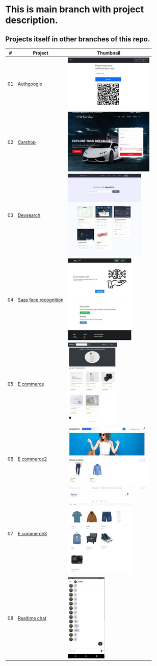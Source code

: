 # This is main branch with project description.
## Projects itself in other branches of this repo.

|  #  | Project  | Thumbnail|
| :-: | -------- | ---------|
|01| [Authgoogle](https://github.com/xml12333/djangoPy/tree/01-authgoogle)| ![Thumbnail](info/01-authgoogle/info_thumbnail.jpg)|
|02| [Carshop](https://github.com/xml12333/djangoPy/tree/02-carshop)| ![Thumbnail](info/02-carshop/info_thumbnail.jpg)|
|03| [Devsearch](https://github.com/xml12333/djangoPy/tree/03-devsearch)| ![Thumbnail](info/03-devsearch/info_thumbnail.jpg)|
|04| [Saas face recognition](https://github.com/xml12333/djangoPy/tree/04-saas-face-recognition)| ![Thumbnail](info/04-saas-face-recognition/info_thumbnail.jpg)|
|05| [E commerce](https://github.com/xml12333/djangoPy/tree/05-e-commerce)| ![Thumbnail](info/05-e-commerce/info_thumbnail.jpg)|
|06| [E commerce2](https://github.com/xml12333/djangoPy/tree/06-e-commerce2)| ![Thumbnail](info/06-e-commerce2/info_thumbnail.jpg)|
|07| [E commerce3](https://github.com/xml12333/djangoPy/tree/07-e-commerce3)| ![Thumbnail](info/07-e-commerce3/info_thumbnail.jpg)|
|08| [Realtime chat](https://github.com/xml12333/djangoPy/tree/08-realtime-chat)| ![Thumbnail](info/08-realtime-chat/info_thumbnail.jpg)|
